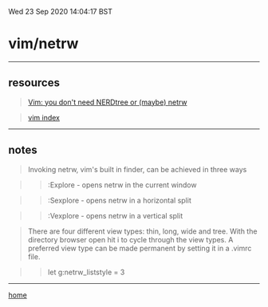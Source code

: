 Wed 23 Sep 2020 14:04:17 BST

# vim/netrw

___

## resources

> [Vim: you don't need NERDtree or (maybe) netrw](https://shapeshed.com/vim-netrw/)

> [vim index](./vi-index.md)

___

## notes

> Invoking netrw, vim's built in finder, can be achieved in three ways

>> :Explore - opens netrw in the current window

>> :Sexplore - opens netrw in a horizontal split

>> :Vexplore - opens netrw in a vertical split

> There are four different view types: thin, long, wide and tree.
With the directory browser open hit i to cycle through the view types.
A preferred view type can be made permanent by setting it in a .vimrc file.

>> let g:netrw_liststyle = 3

___

[home](./home.md)
